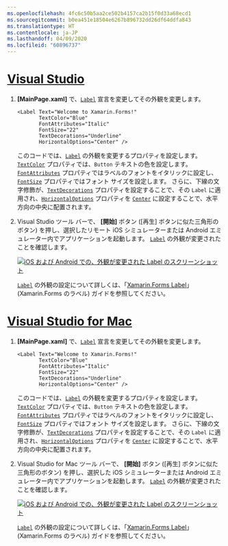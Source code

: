 ```yaml
---
ms.openlocfilehash: 4fc6c50b5aa2ce502b4157ca2b15f0d33a68ecd1
ms.sourcegitcommit: b0ea451e18504e6267b896732dd26df64ddfa843
ms.translationtype: HT
ms.contentlocale: ja-JP
ms.lasthandoff: 04/09/2020
ms.locfileid: "60896737"
---
```

# <a name="visual-studio"></a>[Visual Studio](#tab/vswin)

1. **[MainPage.xaml]** で、[`Label`](xref:Xamarin.Forms.Label) 宣言を変更してその外観を変更します。

    ```xaml
    <Label Text="Welcome to Xamarin.Forms!"
           TextColor="Blue"
           FontAttributes="Italic"
           FontSize="22"
           TextDecorations="Underline"
           HorizontalOptions="Center" />
    ```

    このコードでは、[`Label`](xref:Xamarin.Forms.Label) の外観を変更するプロパティを設定します。 [`TextColor`](xref:Xamarin.Forms.Label.TextColor) プロパティでは、`Button` テキストの色を設定します。 [`FontAttributes`](xref:Xamarin.Forms.Label.FontAttributes) プロパティではラベルのフォントをイタリックに設定し、[`FontSize`](xref:Xamarin.Forms.Label.FontSize) プロパティではフォント サイズを設定します。 さらに、下線の文字修飾が、[`TextDecorations`](xref:Xamarin.Forms.Label.TextDecorations) プロパティを設定することで、その `Label` に適用され、[`HorizontalOptions`](xref:Xamarin.Forms.View.HorizontalOptions) プロパティを [`Center`](xref:Xamarin.Forms.LayoutOptions.Center) に設定することで、水平方向の中央に配置されます。

1. Visual Studio ツール バーで、 **[開始]** ボタン ([再生] ボタンに似た三角形のボタン) を押し、選択したリモート iOS シミュレーターまたは Android エミュレーター内でアプリケーションを起動します。 [`Label`](xref:Xamarin.Forms.Label) の外観が変更されたことを確認します。

    [![iOS および Android での、外観が変更された Label のスクリーンショット](../images/change-label-appearance.png "外観が変更された Label")](../images/change-label-appearance-large.png#lightbox "外観が変更された Label")

    [`Label`](xref:Xamarin.Forms.Label) の外観の設定について詳しくは、「[Xamarin.Forms Label](~/xamarin-forms/user-interface/text/label.md)」 (Xamarin.Forms のラベル) ガイドを参照してください。

# <a name="visual-studio-for-mac"></a>[Visual Studio for Mac](#tab/vsmac)

1. **[MainPage.xaml]** で、[`Label`](xref:Xamarin.Forms.Label) 宣言を変更してその外観を変更します。

    ```xaml
    <Label Text="Welcome to Xamarin.Forms!"
           TextColor="Blue"
           FontAttributes="Italic"
           FontSize="22"
           TextDecorations="Underline"
           HorizontalOptions="Center" />
    ```

    このコードでは、[`Label`](xref:Xamarin.Forms.Label) の外観を変更するプロパティを設定します。 [`TextColor`](xref:Xamarin.Forms.Label.TextColor) プロパティでは、`Button` テキストの色を設定します。 [`FontAttributes`](xref:Xamarin.Forms.Label.FontAttributes) プロパティではラベルのフォントをイタリックに設定し、[`FontSize`](xref:Xamarin.Forms.Label.FontSize) プロパティではフォント サイズを設定します。 さらに、下線の文字修飾が、[`TextDecorations`](xref:Xamarin.Forms.Label.TextDecorations) プロパティを設定することで、その `Label` に適用され、[`HorizontalOptions`](xref:Xamarin.Forms.View.HorizontalOptions) プロパティを [`Center`](xref:Xamarin.Forms.LayoutOptions.Center) に設定することで、水平方向の中央に配置されます。

1. Visual Studio for Mac ツール バーで、 **[開始]** ボタン ([再生] ボタンに似た三角形のボタン) を押し、選択した iOS シミュレーターまたは Android エミュレーター内でアプリケーションを起動します。 [`Label`](xref:Xamarin.Forms.Label) の外観が変更されたことを確認します。

    [![iOS および Android での、外観が変更された Label のスクリーンショット](../images/change-label-appearance.png "外観が変更された Label")](../images/change-label-appearance-large.png#lightbox "外観が変更された Label")

    [`Label`](xref:Xamarin.Forms.Label) の外観の設定について詳しくは、「[Xamarin.Forms Label](~/xamarin-forms/user-interface/text/label.md)」 (Xamarin.Forms のラベル) ガイドを参照してください。
